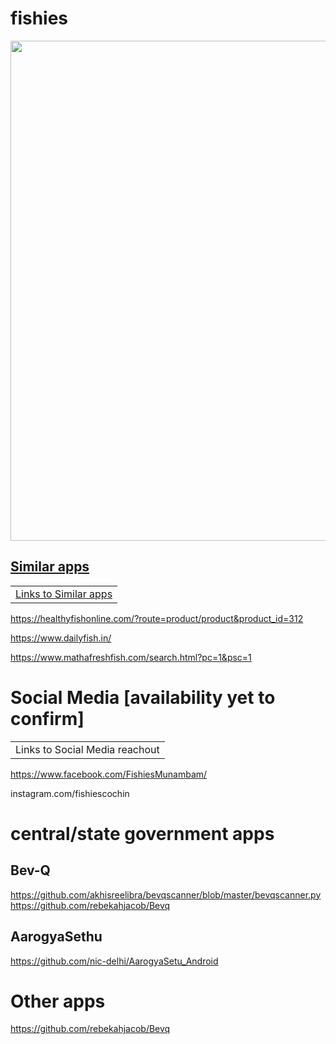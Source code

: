 # fishies



<a href="http://www.pidramble.com"><img src="https://github.com/EtricKombat/fishies/blob/master/WhatsApp%20Image%202020-05-07%20at%202.58.27%20PM.jpeg" width="900%" height="800"> 

## Similar apps
<table>
  <tr><td>
Links to Similar apps
</td></tr>
</table>

https://healthyfishonline.com/?route=product/product&product_id=312

https://www.dailyfish.in/

https://www.mathafreshfish.com/search.html?pc=1&psc=1


# Social Media [availability yet to confirm]

<table>
  <tr><td>
Links to Social Media reachout
</td></tr>
</table>

https://www.facebook.com/FishiesMunambam/

instagram.com/fishiescochin

# central/state government apps
## Bev-Q

https://github.com/akhisreelibra/bevqscanner/blob/master/bevqscanner.py
https://github.com/rebekahjacob/Bevq

## AarogyaSethu
https://github.com/nic-delhi/AarogyaSetu_Android

# Other apps
https://github.com/rebekahjacob/Bevq
